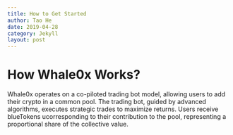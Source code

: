 ```yaml
---
title: How to Get Started
author: Tao He
date: 2019-04-28
category: Jekyll
layout: post
---
```


 # How Whale0x Works?

Whale0x operates on a co-piloted trading bot model, allowing users to add their crypto in a common pool. The trading bot, guided by advanced algorithms, executes strategic trades to maximize returns. Users receive blueTokens ucorresponding to their contribution to the pool, representing a proportional share of the collective value.
